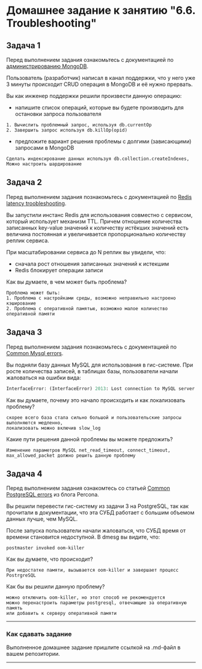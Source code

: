 # Домашнее задание к занятию "6.6. Troubleshooting"

## Задача 1

Перед выполнением задания ознакомьтесь с документацией по [администрированию MongoDB](https://docs.mongodb.com/manual/administration/).

Пользователь (разработчик) написал в канал поддержки, что у него уже 3 минуты происходит CRUD операция в MongoDB и её 
нужно прервать. 

Вы как инженер поддержки решили произвести данную операцию:
- напишите список операций, которые вы будете производить для остановки запроса пользователя
```
1. Вычислить проблемный запрос, используя db.currentOp
2. Завершить запрос используя db.killOp(opid)
```
- предложите вариант решения проблемы с долгими (зависающими) запросами в MongoDB

`Сделать индексирование данных используя db.collection.createIndexes,
Можно настроить шардирование`

## Задача 2

Перед выполнением задания познакомьтесь с документацией по [Redis latency troobleshooting](https://redis.io/topics/latency).

Вы запустили инстанс Redis для использования совместно с сервисом, который использует механизм TTL. 
Причем отношение количества записанных key-value значений к количеству истёкших значений есть величина постоянная и
увеличивается пропорционально количеству реплик сервиса. 

При масштабировании сервиса до N реплик вы увидели, что:
- сначала рост отношения записанных значений к истекшим
- Redis блокирует операции записи

Как вы думаете, в чем может быть проблема?

```
Проблема может быть:
1. Проблема с настройками среды, возможно неправильно настроено кэширование
2. Проблема с оперативной памятью, возможно малое количество оперативной памяти
```
 
## Задача 3

Перед выполнением задания познакомьтесь с документацией по [Common Mysql errors](https://dev.mysql.com/doc/refman/8.0/en/common-errors.html).

Вы подняли базу данных MySQL для использования в гис-системе. При росте количества записей, в таблицах базы,
пользователи начали жаловаться на ошибки вида:
```python
InterfaceError: (InterfaceError) 2013: Lost connection to MySQL server during query u'SELECT..... '
```

Как вы думаете, почему это начало происходить и как локализовать проблему?

```
скорее всего база стала сильно большой и пользовательские запросы выполняются медленно, 
локализовать можно включив slow_log
```
Какие пути решения данной проблемы вы можете предложить?
```
Изменение параметров MySQL net_read_timeout, connect_timeout, max_allowed_packet должно решить данную проблему
```

## Задача 4

Перед выполнением задания ознакомтесь со статьей [Common PostgreSQL errors](https://www.percona.com/blog/2020/06/05/10-common-postgresql-errors/) из блога Percona.

Вы решили перевести гис-систему из задачи 3 на PostgreSQL, так как прочитали в документации, что эта СУБД работает с 
большим объемом данных лучше, чем MySQL.

После запуска пользователи начали жаловаться, что СУБД время от времени становится недоступной. В dmesg вы видите, что:

`postmaster invoked oom-killer`

Как вы думаете, что происходит?

`При недостатке памяти, вызывается oom-killer и завершает процесс PostrgreSQL`

Как бы вы решили данную проблему?

```
можно отключить oom-killer, но этот способ не рекомендуется
можно перенастроить параметры postgresql, отвечающие за оперативную память
или добавить к серверу оперативной памяти
```

---

### Как cдавать задание

Выполненное домашнее задание пришлите ссылкой на .md-файл в вашем репозитории.

---